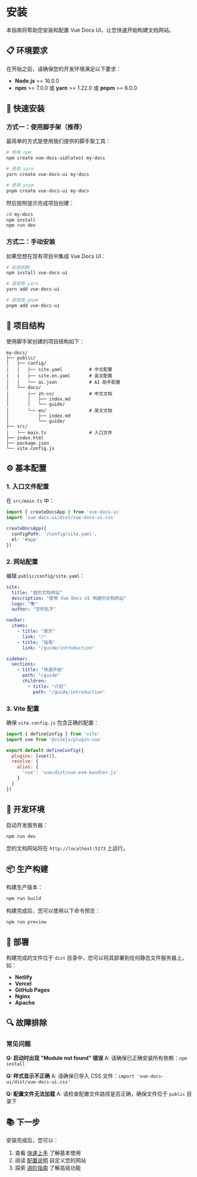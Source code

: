 # 安装

本指南将帮助您安装和配置 Vue Docs UI，让您快速开始构建文档网站。

## 📋 环境要求

在开始之前，请确保您的开发环境满足以下要求：

- **Node.js** >= 16.0.0
- **npm** >= 7.0.0 或 **yarn** >= 1.22.0 或 **pnpm** >= 6.0.0

## 🚀 快速安装

### 方式一：使用脚手架（推荐）

最简单的方式是使用我们提供的脚手架工具：

```bash
# 使用 npm
npm create vue-docs-ui@latest my-docs

# 使用 yarn
yarn create vue-docs-ui my-docs

# 使用 pnpm
pnpm create vue-docs-ui my-docs
```

然后按照提示完成项目创建：

```bash
cd my-docs
npm install
npm run dev
```

### 方式二：手动安装

如果您想在现有项目中集成 Vue Docs UI：

```bash
# 安装依赖
npm install vue-docs-ui

# 或使用 yarn
yarn add vue-docs-ui

# 或使用 pnpm
pnpm add vue-docs-ui
```

## 📁 项目结构

使用脚手架创建的项目结构如下：

```
my-docs/
├── public/
│   ├── config/
│   │   ├── site.yaml          # 中文配置
│   │   ├── site.en.yaml       # 英文配置
│   │   └── ai.json            # AI 助手配置
│   └── docs/
│       ├── zh-cn/             # 中文文档
│       │   ├── index.md
│       │   └── guide/
│       └── en/                # 英文文档
│           ├── index.md
│           └── guide/
├── src/
│   └── main.ts                # 入口文件
├── index.html
├── package.json
└── vite.config.js
```

## ⚙️ 基本配置

### 1. 入口文件配置

在 `src/main.ts` 中：

```typescript
import { createDocsApp } from 'vue-docs-ui'
import 'vue-docs-ui/dist/vue-docs-ui.css'

createDocsApp({
  configPath: '/config/site.yaml',
  el: '#app'
})
```

### 2. 网站配置

编辑 `public/config/site.yaml`：

```yaml
site:
  title: "我的文档网站"
  description: "使用 Vue Docs UI 构建的文档网站"
  logo: "📚"
  author: "您的名字"

navbar:
  items:
    - title: "首页"
      link: "/"
    - title: "指南"
      link: "/guide/introduction"

sidebar:
  sections:
    - title: "快速开始"
      path: "/guide"
      children:
        - title: "介绍"
          path: "/guide/introduction"
```

### 3. Vite 配置

确保 `vite.config.js` 包含正确的配置：

```javascript
import { defineConfig } from 'vite'
import vue from '@vitejs/plugin-vue'

export default defineConfig({
  plugins: [vue()],
  resolve: {
    alias: {
      'vue': 'vue/dist/vue.esm-bundler.js'
    }
  }
})
```

## 🔧 开发环境

启动开发服务器：

```bash
npm run dev
```

您的文档网站将在 `http://localhost:5173` 上运行。

## 📦 生产构建

构建生产版本：

```bash
npm run build
```

构建完成后，您可以使用以下命令预览：

```bash
npm run preview
```

## 🚀 部署

构建完成的文件位于 `dist` 目录中，您可以将其部署到任何静态文件服务器上，如：

- **Netlify**
- **Vercel**
- **GitHub Pages**
- **Nginx**
- **Apache**

## 🔍 故障排除

### 常见问题

**Q: 启动时出现 "Module not found" 错误**
A: 请确保已正确安装所有依赖：`npm install`

**Q: 样式显示不正确**
A: 请确保已导入 CSS 文件：`import 'vue-docs-ui/dist/vue-docs-ui.css'`

**Q: 配置文件无法加载**
A: 请检查配置文件路径是否正确，确保文件位于 `public` 目录下

## 📚 下一步

安装完成后，您可以：

1. 查看 [快速上手](/guide/quick-start) 了解基本使用
2. 阅读 [配置说明](/guide/configuration) 自定义您的网站
3. 探索 [进阶指南](/advanced/themes) 了解高级功能 